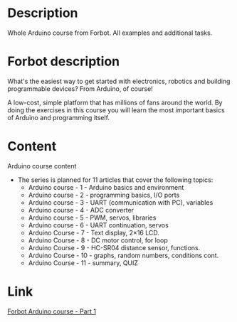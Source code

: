 # Description
Whole Arduino course from Forbot. All examples and additional tasks.

# Forbot description
What's the easiest way to get started with electronics, robotics and building programmable devices? From Arduino, of course!

A low-cost, simple platform that has millions of fans around the world. By doing the exercises in this course you will learn the most important basics of Arduino and
programming itself.

# Content
Arduino course content

- The series is planned for 11 articles that cover the following topics:
    - Arduino course - 1 - Arduino basics and environment
    - Arduino course - 2 - programming basics, I/O ports
    - Arduino course - 3 - UART (communication with PC), variables
    - Arduino course - 4 - ADC converter
    - Arduino course - 5 - PWM, servos, libraries
    - Arduino course - 6 - UART continuation, servos
    - Arduino Course - 7 - Text display, 2×16 LCD.
    - Arduino Course - 8 - DC motor control, for loop
    - Arduino Course - 9 - HC-SR04 distance sensor, functions.
    - Arduino Course - 10 - graphs, random numbers, conditions cont.
    - Arduino Course - 11 - summary, QUIZ

# Link
<a href = https://forbot.pl/blog/kurs-arduino-podstawy-programowania-spis-tresci-kursu-id5290> Forbot Arduino course - Part 1 </a>
